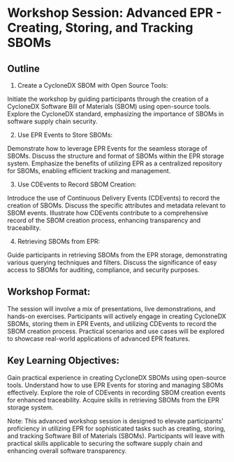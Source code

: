 # Workshop Session: Advanced EPR - Creating, Storing, and Tracking SBOMs

## Outline

1. Create a CycloneDX SBOM with Open Source Tools:

Initiate the workshop by guiding participants through the creation of a
CycloneDX Software Bill of Materials (SBOM) using open-source tools. Explore the
CycloneDX standard, emphasizing the importance of SBOMs in software supply chain
security.

2. Use EPR Events to Store SBOMs:

Demonstrate how to leverage EPR Events for the seamless storage of SBOMs.
Discuss the structure and format of SBOMs within the EPR storage system.
Emphasize the benefits of utilizing EPR as a centralized repository for SBOMs,
enabling efficient tracking and management.

3. Use CDEvents to Record SBOM Creation:

Introduce the use of Continuous Delivery Events (CDEvents) to record the
creation of SBOMs. Discuss the specific attributes and metadata relevant to SBOM
events. Illustrate how CDEvents contribute to a comprehensive record of the SBOM
creation process, enhancing transparency and traceability.

4. Retrieving SBOMs from EPR:

Guide participants in retrieving SBOMs from the EPR storage, demonstrating
various querying techniques and filters. Discuss the significance of easy access
to SBOMs for auditing, compliance, and security purposes.

## Workshop Format:

The session will involve a mix of presentations, live demonstrations, and
hands-on exercises. Participants will actively engage in creating CycloneDX
SBOMs, storing them in EPR Events, and utilizing CDEvents to record the SBOM
creation process. Practical scenarios and use cases will be explored to showcase
real-world applications of advanced EPR features.

## Key Learning Objectives:

Gain practical experience in creating CycloneDX SBOMs using open-source tools.
Understand how to use EPR Events for storing and managing SBOMs effectively.
Explore the role of CDEvents in recording SBOM creation events for enhanced
traceability. Acquire skills in retrieving SBOMs from the EPR storage system.

Note: This advanced workshop session is designed to elevate participants'
proficiency in utilizing EPR for sophisticated tasks such as creating, storing,
and tracking Software Bill of Materials (SBOMs). Participants will leave with
practical skills applicable to securing the software supply chain and enhancing
overall software transparency.
